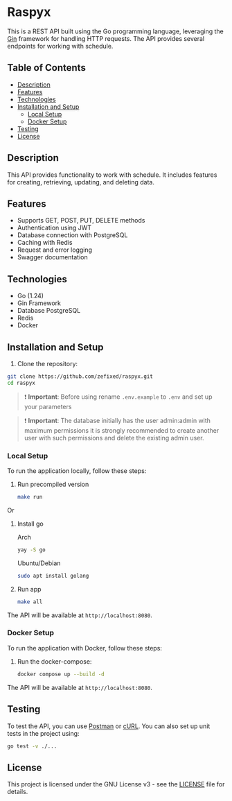 # Raspyx

This is a REST API built using the Go programming language, leveraging the [Gin](https://github.com/gin-gonic/gin) framework for handling HTTP requests. The API provides several endpoints for working with schedule.

## Table of Contents

- [Description](#description)
- [Features](#features)
- [Technologies](#technologies)
- [Installation and Setup](#installation-and-setup)
    - [Local Setup](#local-setup)
    - [Docker Setup](#docker-setup)
- [Testing](#testing)
- [License](#license)

## Description

This API provides functionality to work with schedule. It includes features for creating, retrieving, updating, and deleting data.

## Features

- Supports GET, POST, PUT, DELETE methods
- Authentication using JWT
- Database connection with PostgreSQL
- Caching with Redis
- Request and error logging
- Swagger documentation

## Technologies

- Go (1.24)
- Gin Framework
- Database PostgreSQL
- Redis
- Docker

## Installation and Setup

1. Clone the repository:

```bash
git clone https://github.com/zefixed/raspyx.git
cd raspyx
```

> ❗ **Important**: Before using rename `.env.example` to `.env` and set up your parameters

> ❗ **Important**: The database initially has the user admin:admin with maximum permissions it is strongly recommended to create another user with such permissions and delete the existing admin user.

### Local Setup

To run the application locally, follow these steps:

1. Run precompiled version
    ```bash
    make run
    ```

Or

1. Install go
    
    Arch
    ```bash
    yay -S go
    ```
    
    Ubuntu/Debian
    ```bash
    sudo apt install golang
    ```
2. Run app
    ```bash
    make all
    ```
The API will be available at `http://localhost:8080`.

### Docker Setup

To run the application with Docker, follow these steps:

1. Run the docker-compose:

    ```bash
    docker compose up --build -d
    ```

The API will be available at `http://localhost:8080`.

## Testing

To test the API, you can use [Postman](https://www.postman.com/) or [cURL](https://curl.se/). You can also set up unit tests in the project using:

```bash
go test -v ./...
```

## License

This project is licensed under the GNU License v3 - see the [LICENSE](LICENSE) file for details.
